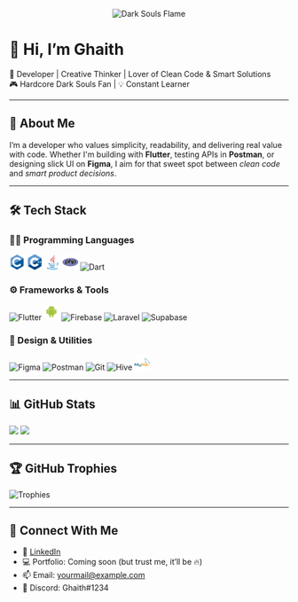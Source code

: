 <!-- HEADER GIF -->
<p align="center">
  <img src="https://media3.giphy.com/media/v1.Y2lkPTc5MGI3NjExbWZyc3piYXB1dWFteDhieW94aDRmdWU2YnNlcXlhbnMwd2R5OWIzMyZlcD12MV9pbnRlcm5hbF9naWZfYnlfaWQmY3Q9Zw/iamIahPLWmo4tGiyDz/giphy.gif" width="450" alt="Dark Souls Flame" />
</p>

# 👋 Hi, I’m Ghaith  
🚀 Developer | Creative Thinker | Lover of Clean Code & Smart Solutions  
🎮 Hardcore Dark Souls Fan | 💡 Constant Learner  

---

## 🧠 About Me
I’m a developer who values simplicity, readability, and delivering real value with code. Whether I'm building with **Flutter**, testing APIs in **Postman**, or designing slick UI on **Figma**, I aim for that sweet spot between *clean code* and *smart product decisions*.

---

## 🛠️ Tech Stack

### 🧑‍💻 Programming Languages  
<p>
  <img src="https://raw.githubusercontent.com/devicons/devicon/master/icons/c/c-original.svg" alt="C" width="28"/>
  <img src="https://raw.githubusercontent.com/devicons/devicon/master/icons/cplusplus/cplusplus-original.svg" alt="C++" width="28"/>
  <img src="https://raw.githubusercontent.com/devicons/devicon/master/icons/java/java-original.svg" alt="Java" width="28"/>
  <img src="https://raw.githubusercontent.com/devicons/devicon/master/icons/php/php-original.svg" alt="PHP" width="28"/>
  <img src="https://www.vectorlogo.zone/logos/dartlang/dartlang-icon.svg" alt="Dart" width="28"/>
</p>

### ⚙️ Frameworks & Tools  
<p>
  <img src="https://www.vectorlogo.zone/logos/flutterio/flutterio-icon.svg" alt="Flutter" width="28"/>
  <img src="https://raw.githubusercontent.com/devicons/devicon/master/icons/android/android-original-wordmark.svg" alt="Android" width="28"/>
  <img src="https://www.vectorlogo.zone/logos/firebase/firebase-icon.svg" alt="Firebase" width="28"/>
  <img src="https://www.vectorlogo.zone/logos/laravel/laravel-icon.svg" alt="Laravel" width="28"/>
  <img src="https://www.vectorlogo.zone/logos/supabase/supabase-icon.svg" alt="Supabase" width="28"/>
</p>

### 🎨 Design & Utilities  
<p>
  <img src="https://www.vectorlogo.zone/logos/figma/figma-icon.svg" alt="Figma" width="28"/>
  <img src="https://www.vectorlogo.zone/logos/getpostman/getpostman-icon.svg" alt="Postman" width="28"/>
  <img src="https://www.vectorlogo.zone/logos/git-scm/git-scm-icon.svg" alt="Git" width="28"/>
  <img src="https://www.vectorlogo.zone/logos/apache_hive/apache_hive-icon.svg" alt="Hive" width="28"/>
  <img src="https://raw.githubusercontent.com/devicons/devicon/master/icons/mysql/mysql-original-wordmark.svg" alt="MySQL" width="28"/>
</p>

---

## 📊 GitHub Stats

<img src="https://github-readme-stats.vercel.app/api?username=pakpuk&show_icons=true&theme=radical&hide_border=true" height="150" />
<img src="https://github-readme-streak-stats.herokuapp.com?user=pakpuk&theme=radical&hide_border=true" height="150"/>

---

## 🏆 GitHub Trophies

<img src="https://github-profile-trophy.vercel.app/?username=pakpuk&theme=gruvbox&no-frame=true&column=6&margin-w=10&margin-h=15" alt="Trophies" />

---

## 🔗 Connect With Me

- 💼 [LinkedIn](https://www.linkedin.com/in/yourusername)  
- 💻 Portfolio: Coming soon (but trust me, it’ll be 🔥)  
- 📫 Email: yourmail@example.com  
- 💬 Discord: Ghaith#1234
